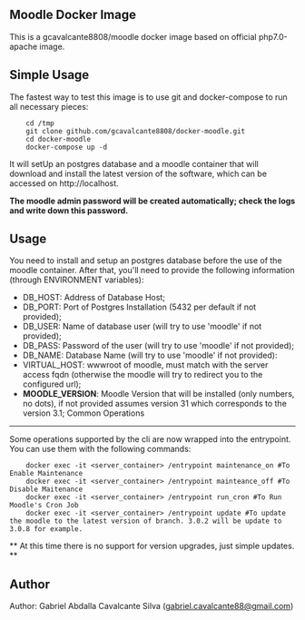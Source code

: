 Moodle Docker Image
-------------------

This is a gcavalcante8808/moodle docker image based on official php7.0-apache image.

Simple Usage
------------

The fastest way to test this image is to use git and docker-compose to run all necessary pieces:

```
    cd /tmp
    git clone github.com/gcavalcante8808/docker-moodle.git
    cd docker-moodle
    docker-compose up -d
```

It will setUp an postgres database and a moodle container that will download and install the latest version of the software, which can be accessed on http://localhost.

**The moodle admin password will be created automatically; check the logs and write down this password.**

Usage
-----

You need to install and setup an postgres database before the use of the moodle container. After that, you'll need to provide the following information (through ENVIRONMENT variables):

 * DB_HOST: Address of Database Host;
 * DB_PORT: Port of Postgres Installation (5432 per default if not provided);
 * DB_USER: Name of database user (will try to use 'moodle' if not provided);
 * DB_PASS: Password of the user (will try to use 'moodle' if not provided);
 * DB_NAME: Database Name (will try to use 'moodle' if not provided):
 * VIRTUAL_HOST: wwwroot of moodle, must match with the server access fqdn (otherwise the moodle will try to redirect you to the configured url);
 * **MOODLE_VERSION**: Moodle Version that will be installed (only numbers, no dots), if not provided assumes version 31 which corresponds to the version 3.1;
Common Operations
-----------------

Some operations supported by the cli are now wrapped into the entrypoint. You can use them with the following commands:

```
    docker exec -it <server_container> /entrypoint maintenance_on #To Enable Maintenance
    docker exec -it <server_container> /entrypoint mainteance_off #To Disable Maitenance
    docker exec -it <server_container> /entrypoint run_cron #To Run Moodle's Cron Job
    docker exec -it <server_container> /entrypoint update #To update the moodle to the latest version of branch. 3.0.2 will be update to 3.0.8 for example.
```

** At this time there is no support for version upgrades, just simple updates. **


Author
------

Author: Gabriel Abdalla Cavalcante Silva (gabriel.cavalcante88@gmail.com)
